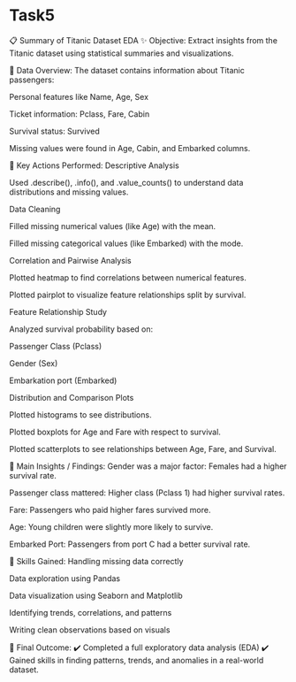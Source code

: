 # Task5

📋 Summary of Titanic Dataset EDA
✨ Objective:
Extract insights from the Titanic dataset using statistical summaries and visualizations.

🔹 Data Overview:
The dataset contains information about Titanic passengers:

Personal features like Name, Age, Sex

Ticket information: Pclass, Fare, Cabin

Survival status: Survived

Missing values were found in Age, Cabin, and Embarked columns.

🔹 Key Actions Performed:
Descriptive Analysis

Used .describe(), .info(), and .value_counts() to understand data distributions and missing values.

Data Cleaning

Filled missing numerical values (like Age) with the mean.

Filled missing categorical values (like Embarked) with the mode.

Correlation and Pairwise Analysis

Plotted heatmap to find correlations between numerical features.

Plotted pairplot to visualize feature relationships split by survival.

Feature Relationship Study

Analyzed survival probability based on:

Passenger Class (Pclass)

Gender (Sex)

Embarkation port (Embarked)

Distribution and Comparison Plots

Plotted histograms to see distributions.

Plotted boxplots for Age and Fare with respect to survival.

Plotted scatterplots to see relationships between Age, Fare, and Survival.

🔹 Main Insights / Findings:
Gender was a major factor: Females had a higher survival rate.

Passenger class mattered: Higher class (Pclass 1) had higher survival rates.

Fare: Passengers who paid higher fares survived more.

Age: Young children were slightly more likely to survive.

Embarked Port: Passengers from port C had a better survival rate.

🔹 Skills Gained:
Handling missing data correctly

Data exploration using Pandas

Data visualization using Seaborn and Matplotlib

Identifying trends, correlations, and patterns

Writing clean observations based on visuals

🏁 Final Outcome:
✔️ Completed a full exploratory data analysis (EDA)
✔️ Gained skills in finding patterns, trends, and anomalies in a real-world dataset.
